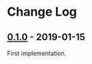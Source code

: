 # Change Log

## [0.1.0](https://github.com/wisdman/mixing-console/releases/tag/v0.1.0) - 2019-01-15

First implementation.